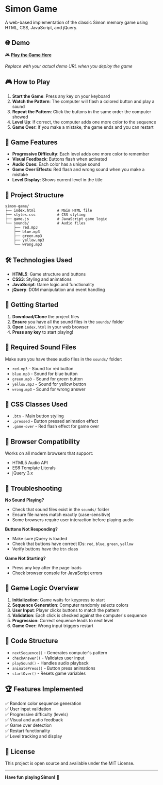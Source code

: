 # Simon Game

A web-based implementation of the classic Simon memory game using HTML, CSS, JavaScript, and jQuery.

## 🌐 Demo

🎮 **[Play the Game Here](https://anggunakiyah.github.io/SimonGame)**

*Replace with your actual demo URL when you deploy the game*

## 🎮 How to Play

1. **Start the Game**: Press any key on your keyboard
2. **Watch the Pattern**: The computer will flash a colored button and play a sound
3. **Repeat the Pattern**: Click the buttons in the same order the computer showed
4. **Level Up**: If correct, the computer adds one more color to the sequence
5. **Game Over**: If you make a mistake, the game ends and you can restart

## 🎯 Game Features

- **Progressive Difficulty**: Each level adds one more color to remember
- **Visual Feedback**: Buttons flash when activated
- **Audio Cues**: Each color has a unique sound
- **Game Over Effects**: Red flash and wrong sound when you make a mistake
- **Level Display**: Shows current level in the title

## 📁 Project Structure

```
simon-game/
├── index.html          # Main HTML file
├── styles.css          # CSS styling
├── game.js             # JavaScript game logic
└── sounds/             # Audio files
    ├── red.mp3
    ├── blue.mp3
    ├── green.mp3
    ├── yellow.mp3
    └── wrong.mp3
```

## 🛠️ Technologies Used

- **HTML5**: Game structure and buttons
- **CSS3**: Styling and animations
- **JavaScript**: Game logic and functionality
- **jQuery**: DOM manipulation and event handling

## 🚀 Getting Started

1. **Download/Clone** the project files
2. **Ensure** you have all the sound files in the `sounds/` folder
3. **Open** `index.html` in your web browser
4. **Press any key** to start playing!

## 🎵 Required Sound Files

Make sure you have these audio files in the `sounds/` folder:
- `red.mp3` - Sound for red button
- `blue.mp3` - Sound for blue button  
- `green.mp3` - Sound for green button
- `yellow.mp3` - Sound for yellow button
- `wrong.mp3` - Sound for wrong answer

## 🎨 CSS Classes Used

- `.btn` - Main button styling
- `.pressed` - Button pressed animation effect
- `.game-over` - Red flash effect for game over

## 📱 Browser Compatibility

Works on all modern browsers that support:
- HTML5 Audio API
- ES6 Template Literals
- jQuery 3.x

## 🐛 Troubleshooting

**No Sound Playing?**
- Check that sound files exist in the `sounds/` folder
- Ensure file names match exactly (case-sensitive)
- Some browsers require user interaction before playing audio

**Buttons Not Responding?**
- Make sure jQuery is loaded
- Check that buttons have correct IDs: `red`, `blue`, `green`, `yellow`
- Verify buttons have the `btn` class

**Game Not Starting?**
- Press any key after the page loads
- Check browser console for JavaScript errors

## 🎯 Game Logic Overview

1. **Initialization**: Game waits for keypress to start
2. **Sequence Generation**: Computer randomly selects colors
3. **User Input**: Player clicks buttons to match the pattern
4. **Validation**: Each click is checked against the computer's sequence
5. **Progression**: Correct sequence leads to next level
6. **Game Over**: Wrong input triggers restart

## 📝 Code Structure

- `nextSequence()` - Generates computer's pattern
- `checkAnswer()` - Validates user input
- `playSound()` - Handles audio playback
- `animatePress()` - Button press animations
- `startOver()` - Resets game variables

## 🏆 Features Implemented

✅ Random color sequence generation  
✅ User input validation  
✅ Progressive difficulty (levels)  
✅ Visual and audio feedback  
✅ Game over detection  
✅ Restart functionality  
✅ Level tracking and display  

## 📄 License

This project is open source and available under the MIT License.

---

**Have fun playing Simon!** 🎉
